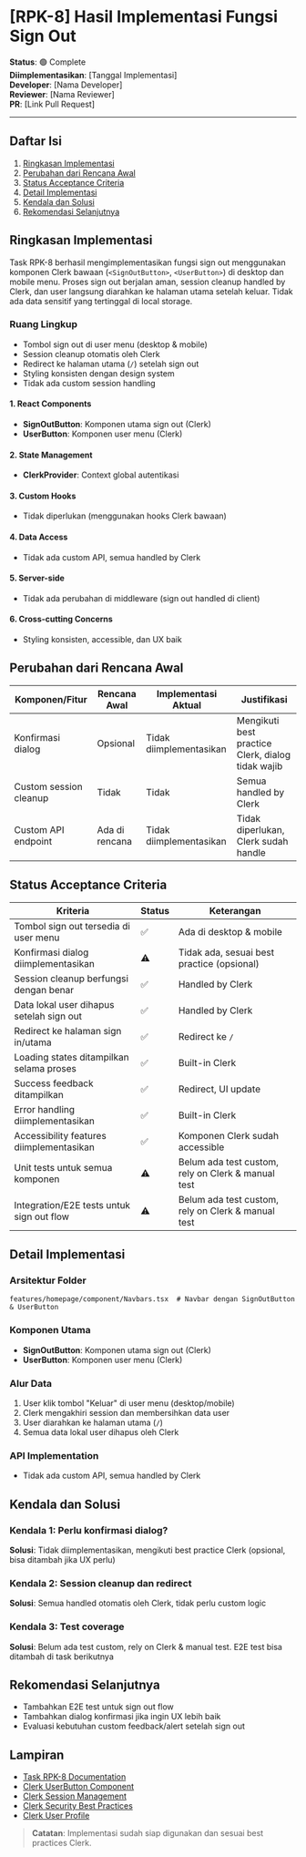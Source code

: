 # [RPK-8] Hasil Implementasi Fungsi Sign Out

**Status**: 🟢 Complete  
**Diimplementasikan**: [Tanggal Implementasi]  
**Developer**: [Nama Developer]  
**Reviewer**: [Nama Reviewer]  
**PR**: [Link Pull Request]

---

## Daftar Isi

1. [Ringkasan Implementasi](mdc:#ringkasan-implementasi)
2. [Perubahan dari Rencana Awal](mdc:#perubahan-dari-rencana-awal)
3. [Status Acceptance Criteria](mdc:#status-acceptance-criteria)
4. [Detail Implementasi](mdc:#detail-implementasi)
5. [Kendala dan Solusi](mdc:#kendala-dan-solusi)
6. [Rekomendasi Selanjutnya](mdc:#rekomendasi-selanjutnya)

## Ringkasan Implementasi

Task RPK-8 berhasil mengimplementasikan fungsi sign out menggunakan komponen Clerk bawaan (`<SignOutButton>`, `<UserButton>`) di desktop dan mobile menu. Proses sign out berjalan aman, session cleanup handled by Clerk, dan user langsung diarahkan ke halaman utama setelah keluar. Tidak ada data sensitif yang tertinggal di local storage.

### Ruang Lingkup

- Tombol sign out di user menu (desktop & mobile)
- Session cleanup otomatis oleh Clerk
- Redirect ke halaman utama (`/`) setelah sign out
- Styling konsisten dengan design system
- Tidak ada custom session handling

#### 1. React Components

- **SignOutButton**: Komponen utama sign out (Clerk)
- **UserButton**: Komponen user menu (Clerk)

#### 2. State Management

- **ClerkProvider**: Context global autentikasi

#### 3. Custom Hooks

- Tidak diperlukan (menggunakan hooks Clerk bawaan)

#### 4. Data Access

- Tidak ada custom API, semua handled by Clerk

#### 5. Server-side

- Tidak ada perubahan di middleware (sign out handled di client)

#### 6. Cross-cutting Concerns

- Styling konsisten, accessible, dan UX baik

## Perubahan dari Rencana Awal

| Komponen/Fitur         | Rencana Awal   | Implementasi Aktual     | Justifikasi                                       |
| ---------------------- | -------------- | ----------------------- | ------------------------------------------------- |
| Konfirmasi dialog      | Opsional       | Tidak diimplementasikan | Mengikuti best practice Clerk, dialog tidak wajib |
| Custom session cleanup | Tidak          | Tidak                   | Semua handled by Clerk                            |
| Custom API endpoint    | Ada di rencana | Tidak diimplementasikan | Tidak diperlukan, Clerk sudah handle              |

## Status Acceptance Criteria

| Kriteria                                  | Status | Keterangan                                         |
| ----------------------------------------- | ------ | -------------------------------------------------- |
| Tombol sign out tersedia di user menu     | ✅     | Ada di desktop & mobile                            |
| Konfirmasi dialog diimplementasikan       | ⚠️     | Tidak ada, sesuai best practice (opsional)         |
| Session cleanup berfungsi dengan benar    | ✅     | Handled by Clerk                                   |
| Data lokal user dihapus setelah sign out  | ✅     | Handled by Clerk                                   |
| Redirect ke halaman sign in/utama         | ✅     | Redirect ke `/`                                    |
| Loading states ditampilkan selama proses  | ✅     | Built-in Clerk                                     |
| Success feedback ditampilkan              | ✅     | Redirect, UI update                                |
| Error handling diimplementasikan          | ✅     | Built-in Clerk                                     |
| Accessibility features diimplementasikan  | ✅     | Komponen Clerk sudah accessible                    |
| Unit tests untuk semua komponen           | ⚠️     | Belum ada test custom, rely on Clerk & manual test |
| Integration/E2E tests untuk sign out flow | ⚠️     | Belum ada test custom, rely on Clerk & manual test |

## Detail Implementasi

### Arsitektur Folder

```
features/homepage/component/Navbars.tsx  # Navbar dengan SignOutButton & UserButton
```

### Komponen Utama

- **SignOutButton**: Komponen utama sign out (Clerk)
- **UserButton**: Komponen user menu (Clerk)

### Alur Data

1. User klik tombol "Keluar" di user menu (desktop/mobile)
2. Clerk mengakhiri session dan membersihkan data user
3. User diarahkan ke halaman utama (`/`)
4. Semua data lokal user dihapus oleh Clerk

### API Implementation

- Tidak ada custom API, semua handled by Clerk

## Kendala dan Solusi

### Kendala 1: Perlu konfirmasi dialog?

**Solusi**: Tidak diimplementasikan, mengikuti best practice Clerk (opsional, bisa ditambah jika UX perlu)

### Kendala 2: Session cleanup dan redirect

**Solusi**: Semua handled otomatis oleh Clerk, tidak perlu custom logic

### Kendala 3: Test coverage

**Solusi**: Belum ada test custom, rely on Clerk & manual test. E2E test bisa ditambah di task berikutnya

## Rekomendasi Selanjutnya

- Tambahkan E2E test untuk sign out flow
- Tambahkan dialog konfirmasi jika ingin UX lebih baik
- Evaluasi kebutuhan custom feedback/alert setelah sign out

## Lampiran

- [Task RPK-8 Documentation](../task-docs/story-1/task-rpk-8.md)
- [Clerk UserButton Component](https://clerk.com/docs/components/overview)
- [Clerk Session Management](https://clerk.com/docs/references/nextjs/read-session-data)
- [Clerk Security Best Practices](https://clerk.com/docs/quickstarts/nextjs)
- [Clerk User Profile](https://clerk.com/docs/components/overview)

> **Catatan**: Implementasi sudah siap digunakan dan sesuai best practices Clerk.
